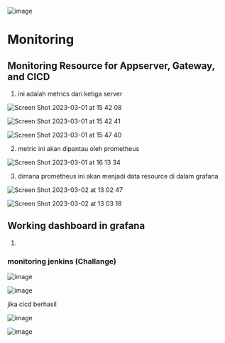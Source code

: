 ![image](https://user-images.githubusercontent.com/68781074/221351330-85231c56-0b03-49d9-9053-da1f2aa6cebb.png)

# Monitoring

## Monitoring Resource for Appserver, Gateway, and CICD

1. ini adalah metrics dari ketiga server

![Screen Shot 2023-03-01 at 15 42 08](https://user-images.githubusercontent.com/68781074/222344176-4c790200-b77c-4354-9971-628186c23d5e.png)

![Screen Shot 2023-03-01 at 15 42 41](https://user-images.githubusercontent.com/68781074/222344193-a22a5524-7089-472d-aa8e-cd83e2630ced.png)

![Screen Shot 2023-03-01 at 15 47 40](https://user-images.githubusercontent.com/68781074/222344211-c9229927-7f36-4b13-b6e2-896f8490ccdc.png)

2. metric ini akan dipantau oleh prometheus

![Screen Shot 2023-03-01 at 16 13 34](https://user-images.githubusercontent.com/68781074/222344270-091c22ba-c9bc-4ea5-a4f2-7f22fe1dc767.png)

3. dimana prometheus ini akan menjadi data resource di dalam grafana

![Screen Shot 2023-03-02 at 13 02 47](https://user-images.githubusercontent.com/68781074/222344425-f6ce6107-595b-447e-8339-45a017bee9d7.png)

![Screen Shot 2023-03-02 at 13 03 18](https://user-images.githubusercontent.com/68781074/222344535-21019dc7-c71e-42ca-bedc-42ad7a1c3d9c.png)

## Working dashboard in grafana

1. 

### monitoring jenkins (Challange)

![image](https://user-images.githubusercontent.com/68781074/222129162-ccb4e4f2-d954-43f7-8200-b0728c216741.png)

![image](https://user-images.githubusercontent.com/68781074/222129220-80873500-4916-4876-9ce3-ccff2aa4e25d.png)

jika cicd berhasil

![image](https://user-images.githubusercontent.com/68781074/222135286-4571681b-393f-4352-880d-d88be4e45fd8.png)

![image](https://user-images.githubusercontent.com/68781074/222135315-21d27486-4a58-4e0b-a42b-0a055fe87d4c.png)
